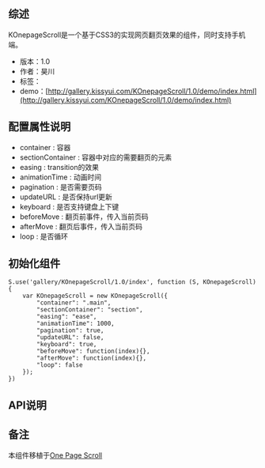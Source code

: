## 综述

KOnepageScroll是一个基于CSS3的实现网页翻页效果的组件，同时支持手机端。

* 版本：1.0
* 作者：昊川
* 标签：
* demo：[http://gallery.kissyui.com/KOnepageScroll/1.0/demo/index.html](http://gallery.kissyui.com/KOnepageScroll/1.0/demo/index.html)


## 配置属性说明
* container				: 容器
* sectionContainer		: 容器中对应的需要翻页的元素
* easing				: transition的效果
* animationTime			: 动画时间
* pagination			: 是否需要页码
* updateURL				: 是否保持url更新
* keyboard				: 是否支持键盘上下键
* beforeMove			: 翻页前事件，传入当前页码
* afterMove				: 翻页后事件，传入当前页码
* loop					: 是否循环

## 初始化组件

    S.use('gallery/KOnepageScroll/1.0/index', function (S, KOnepageScroll) {
        var KOnepageScroll = new KOnepageScroll({
			"container": ".main",
			"sectionContainer": "section",
			"easing": "ease",
			"animationTime": 1000,
			"pagination": true,
			"updateURL": false,
			"keyboard": true,
			"beforeMove": function(index){},
			"afterMove": function(index){},
			"loop": false
        });
    })

## API说明


## 备注
本组件移植于[One Page Scroll](http://www.thepetedesign.com/demos/onepage_scroll_demo.html)
